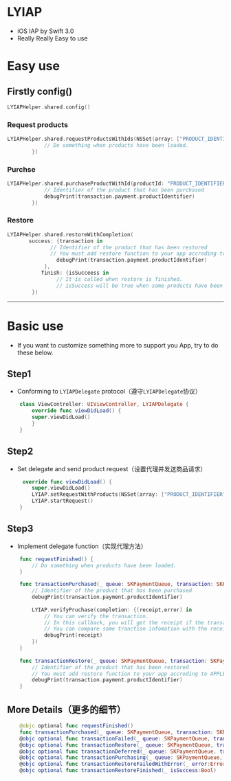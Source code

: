 # LYIAP
- iOS IAP by Swift 3.0
- Really Really Easy to use

# Easy use
## Firstly config() 

```swift
LYIAPHelper.shared.config()
```

### Request products

```swift
LYIAPHelper.shared.requestProductsWithIds(NSSet(array: ["PRODUCT_IDENTIFIER"]), completion: {Void in
            // Do something when products have been loaded.
        })
```

### Purchse

```swift
LYIAPHelper.shared.purchaseProductWithId(productId: "PRODUCT_IDENTIFIER", completion: {transaction in
            // Identifier of the product that has been purchased
            debugPrint(transaction.payment.productIdentifier)
        })
```

### Restore

```swift
LYIAPHelper.shared.restoreWithCompletion(
       success: {transaction in
              // Identifier of the product that has been restored
              // You must add restore function to your app accroding to APPLE's provisions
       			debugPrint(transaction.payment.productIdentifier)
          	},
           finish: {isSucceess in
                // It is called when restore is finished.
                // isSuccess will be true when some products have been restored successfully.
        })
```

***
# Basic use
- If you want to customize something more to support you App, try to do these below.
 
## Step1
- Conforming to ```LYIAPDelegate``` protocol（遵守```LYIAPDelegate```协议）

```swift
	class ViewController: UIViewController, LYIAPDelegate {
		override func viewDidLoad() {
       	super.viewDidLoad()
    	}
	}
```

## Step2
- Set delegate and send product request（设置代理并发送商品请求）

```swift
	 override func viewDidLoad() {
        super.viewDidLoad()
        LYIAP.setRequestWithProducts(NSSet(array: ["PRODUCT_IDENTIFIER"]), delegate: self)
        LYIAP.startRequest()
    }
```
## Step3
- Implement delegate function（实现代理方法）

```swift
    func requestFinished() {
        // Do something when products have been loaded.
    }

    func transactionPurchased(_ queue: SKPaymentQueue, transaction: SKPaymentTransaction) {
        // Identifier of the product that has been purchased
        debugPrint(transaction.payment.productIdentifier)
        
        LYIAP.verifyPruchase(completion: {(receipt,error) in
            // You can verify the transaction. 
            // In this callback, you will get the receipt if the transaction is verified by the APPLE. 
            // You can compare some tranction infomation with the receipt.
            debugPrint(receipt)
        })
    }
    
    func transactionRestore(_ queue: SKPaymentQueue, transaction: SKPaymentTransaction) {
        // Identifier of the product that has been restored
        // You must add restore function to your app accroding to APPLE's provisions
        debugPrint(transaction.payment.productIdentifier)
    }
```

## More Details（更多的细节）
```swift
    @objc optional func requestFinished()
    func transactionPurchased(_ queue: SKPaymentQueue, transaction: SKPaymentTransaction)
    @objc optional func transactionFailed(_ queue: SKPaymentQueue, transaction: SKPaymentTransaction)
    @objc optional func transactionRestore(_ queue: SKPaymentQueue, transaction: SKPaymentTransaction)
    @objc optional func transactionDeferred(_ queue: SKPaymentQueue, transaction: SKPaymentTransaction)
    @objc optional func transactionPurchasing(_ queue: SKPaymentQueue, transaction: SKPaymentTransaction)
    @objc optional func transactionRestoreFailedWithError(_ error:Error)
    @objc optional func transactionRestoreFinished(_ isSuccess:Bool)
```
